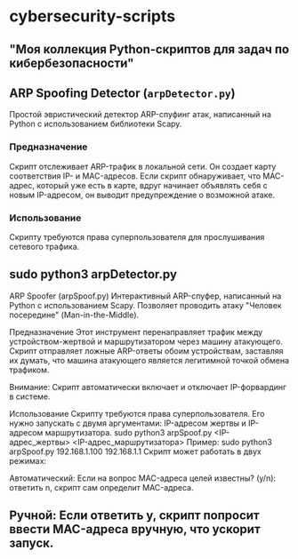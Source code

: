 # cybersecurity-scripts
"Моя коллекция Python-скриптов для задач по кибербезопасности"
-------------------------------------------------------------------------------------------------------

## ARP Spoofing Detector (`arpDetector.py`)

Простой эвристический детектор ARP-спуфинг атак, написанный на Python с использованием библиотеки Scapy.

### Предназначение

Скрипт отслеживает ARP-трафик в локальной сети. Он создает карту соответствия IP- и MAC-адресов. Если скрипт обнаруживает, что MAC-адрес, который уже есть в карте, вдруг начинает объявлять себя с новым IP-адресом, он выводит предупреждение о возможной атаке.

### Использование

Скрипту требуются права суперпользователя для прослушивания сетевого трафика.

sudo python3 arpDetector.py
----------------------------------------------------------------------------------------------

ARP Spoofer (arpSpoof.py)
Интерактивный ARP-спуфер, написанный на Python с использованием Scapy. Позволяет проводить атаку "Человек посередине" (Man-in-the-Middle).

Предназначение
Этот инструмент перенаправляет трафик между устройством-жертвой и маршрутизатором через машину атакующего. Скрипт отправляет ложные ARP-ответы обоим устройствам, заставляя их думать, что машина атакующего является легитимной точкой обмена трафиком.

Внимание: Скрипт автоматически включает и отключает IP-форвардинг в системе.

Использование
Скрипту требуются права суперпользователя. Его нужно запускать с двумя аргументами: IP-адресом жертвы и IP-адресом маршрутизатора.
sudo python3 arpSpoof.py <IP-адрес_жертвы> <IP-адрес_маршрутизатора>
Пример:
sudo python3 arpSpoof.py 192.168.1.100 192.168.1.1
Скрипт может работать в двух режимах:

Автоматический: Если на вопрос MAC-адреса целей известны? (y/n): ответить n, скрипт сам определит MAC-адреса.

Ручной: Если ответить y, скрипт попросит ввести MAC-адреса вручную, что ускорит запуск.
------------------------------------------------------------------------------------------------
